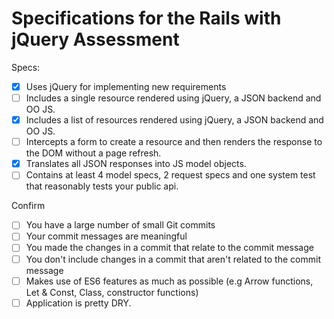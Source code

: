 # Specifications for the Rails with jQuery Assessment

Specs:
- [x] Uses jQuery for implementing new requirements
- [ ] Includes a single resource rendered using jQuery, a JSON backend and OO JS.
- [x] Includes a list of resources rendered using jQuery, a JSON backend and OO JS.
- [ ] Intercepts a form to create a resource and then renders the response to the DOM without a page refresh.
- [x] Translates all JSON responses into JS model objects.
- [ ] Contains at least 4 model specs, 2 request specs and one system test that reasonably tests your public api.

Confirm
- [ ] You have a large number of small Git commits
- [ ] Your commit messages are meaningful
- [ ] You made the changes in a commit that relate to the commit message
- [ ] You don't include changes in a commit that aren't related to the commit message
- [ ] Makes use of ES6 features as much as possible (e.g Arrow functions, Let & Const, Class, constructor functions)
- [ ] Application is pretty DRY.

